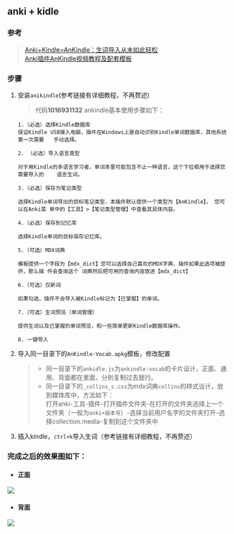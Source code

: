 ## anki + kidle

### 参考
> [Anki+Kindle=AnKindle：生词导入从未如此轻松](https://zhuanlan.zhihu.com/p/35163164)  
> [Anki插件AnKindle视频教程及配套模板](http://www.laohuang.net/20180429/ankindle_template/)


### 步骤
1. 安装`anikindle`(参考链接有详细教程，不再赘述)
    > 代码**1016931132**
    >ankindle基本使用步骤如下：
    ```
    1.（必选）选择Kindle数据库 
    保证Kindle USB接入电脑，插件在Windows上是自动识别Kindle单词数据库，其他系统第一次需要   手动选择。 

    2. （必选）导入语言类型 

    对于用Kindle的多语言学习者，单词本里可能包含不止一种语言，这个下拉框用于选择您需要导入的    语言生词。 

    3.（必选）保存为笔记类型 

    选择Kindle单词导出的目标笔记类型，本插件默认提供一个类型为【AnKindle】， 您可以在Anki菜 单中的【工具】>【笔记类型管理】中查看其具体内容。

    4.（必选）保存到记忆库 

    选择Kindle单词的目标保存记忆库。 

    5.（可选）MDX词典 

    模板提供一个字段为【mdx_dict】您可以选择自己喜欢的MDX字典，插件如果此选项被提供，那么插 件会查询这个 词典然后把可用的查询内容放进【mdx_dict】 

    6.（可选）仅新词

    如果勾选，插件不会导入被Kindle标记为【已掌握】的单词。

    7.（可选）生词预览（单词管理）

    提供生词以及已掌握的单词预览，和一些简单更新Kindle数据库操作。

    8. 一键导入

    ```

2. 导入同一目录下的`AnKindle-Vocab.apkg`模板，修改配置 
    >- 同一目录下的`ankidle.js`为`ankindle-vocab`的卡片设计，正面、通用、背面都在里面，分别复制过去就行。
    >- 同一目录下的`_collins_c.css`为mdx词典`collins`的样式设计，放到媒体库中，方法如下： \
     打开anki-工具-插件-打开插件文件夹-在打开的文件夹选择上一个文件夹（一般为`anki+版本号`）-选择当前用户名字的文件夹打开-选择collection.media-复制到这个文件夹中 
3. 插入kindle，`ctrl+k`导入生词（参考链接有详细教程，不再赘述）

### 完成之后的效果图如下：
- #### 正面
![](http://ww1.sinaimg.cn/large/e2528559gy1frp4d8mxf1j20i40ieaaa.jpg)

- #### 背面
![](http://ww1.sinaimg.cn/large/e2528559gy1frp4f7bbodj20i40rn0tr.jpg)